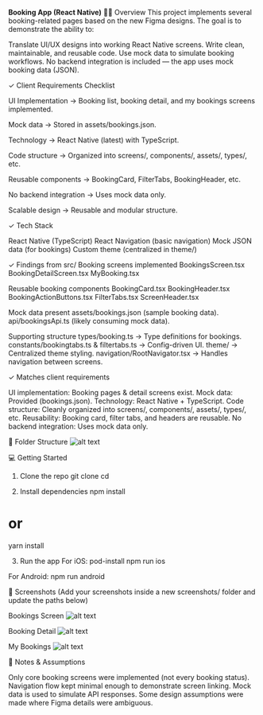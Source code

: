 **Booking App (React Native)**
🐱‍👤 Overview
This project implements several booking-related pages based on the new Figma designs. The goal is to demonstrate the ability to:


Translate UI/UX designs into working React Native screens.
Write clean, maintainable, and reusable code.
Use mock data to simulate booking workflows.
No backend integration is included — the app uses mock booking data (JSON).


✓ Client Requirements Checklist

 UI Implementation → Booking list, booking detail, and my bookings screens implemented. 
 
 Mock data → Stored in assets/bookings.json.
 
 Technology → React Native (latest) with TypeScript.
 
 Code structure → Organized into screens/, components/, assets/, types/, etc.
 
 Reusable components → BookingCard, FilterTabs, BookingHeader, etc.
 
 No backend integration → Uses mock data only.
 
 Scalable design → Reusable and modular structure.



✓ Tech Stack

React Native (TypeScript)
React Navigation (basic navigation)
Mock JSON data (for bookings)
Custom theme (centralized in theme/)


✓ Findings from src/
Booking screens implemented
BookingsScreen.tsx
BookingDetailScreen.tsx
MyBooking.tsx

Reusable booking components
BookingCard.tsx
BookingHeader.tsx
BookingActionButtons.tsx
FilterTabs.tsx
ScreenHeader.tsx

Mock data present
assets/bookings.json (sample booking data).
api/bookingsApi.ts (likely consuming mock data).

Supporting structure
types/booking.ts → Type definitions for bookings.
constants/bookingtabs.ts & filtertabs.ts → Config-driven UI.
theme/ → Centralized theme styling.
navigation/RootNavigator.tsx → Handles navigation between screens.

✓ Matches client requirements

UI implementation: Booking pages & detail screens exist.
Mock data: Provided (bookings.json).
Technology: React Native + TypeScript.
Code structure: Cleanly organized into screens/, components/, assets/, types/, etc.
Reusability: Booking card, filter tabs, and headers are reusable.
No backend integration: Uses mock data only.


📂 Folder Structure
![alt text](image.png)


💻 Getting Started
1. Clone the repo
git clone <your-repo-url>
cd <project-folder>

2. Install dependencies
npm install
# or
yarn install

3. Run the app
For iOS:
pod-install
npm run ios

For Android:
npm run android


📱 Screenshots
(Add your screenshots inside a new screenshots/ folder and update the paths below)

Bookings Screen
![alt text](Avaialblebooking.png)

Booking Detail
![alt text](bookingDetails.png)

My Bookings
![alt text](Mybooking.png)

🔑 Notes & Assumptions

Only core booking screens were implemented (not every booking status).
Navigation flow kept minimal enough to demonstrate screen linking.
Mock data is used to simulate API responses.
Some design assumptions were made where Figma details were ambiguous.
